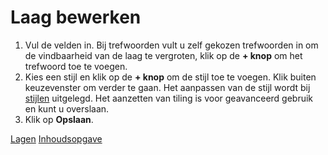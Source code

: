 Laag bewerken
=============

1) Vul de velden in. Bij trefwoorden vult u zelf gekozen trefwoorden in om de vindbaarheid van de laag te vergroten, klik op de **+ knop** om het trefwoord toe te voegen. 
2) Kies een stijl en klik op de **+ knop** om de stijl toe te voegen. Klik buiten keuzevenster om verder te gaan. Het aanpassen van de stijl wordt bij [stijlen](./styles/list.md) uitgelegd. Het aanzetten van tiling is voor geavanceerd gebruik en kunt u overslaan.
15) Klik op **Opslaan**.

[Lagen](list.md)
[Inhoudsopgave](../index.md)